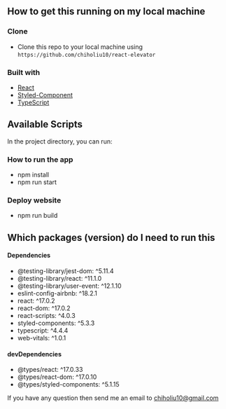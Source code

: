 ## How to get this running on my local machine

### Clone
- Clone this repo to your local machine using `https://github.com/chiholiu10/react-elevator`

### Built with

- [React](https://reactjs.org/docs/getting-started.html) 
- [Styled-Component](https://styled-components.com) 
- [TypeScript](https://www.typescriptlang.org/)

## Available Scripts

In the project directory, you can run:

### How to run the app
* npm install 
* npm run start

### Deploy website
* npm run build

## Which packages (version) do I need to run this
#### Dependencies
- @testing-library/jest-dom: ^5.11.4
- @testing-library/react: ^11.1.0
- @testing-library/user-event: ^12.1.10
- eslint-config-airbnb: ^18.2.1
- react: ^17.0.2
- react-dom: ^17.0.2
- react-scripts: ^4.0.3
- styled-components: ^5.3.3
- typescript: ^4.4.4
- web-vitals: ^1.0.1

#### devDependencies
- @types/react: ^17.0.33
- @types/react-dom: ^17.0.10
- @types/styled-components: ^5.1.15

If you have any question then send me an email to chiholiu10@gmail.com
